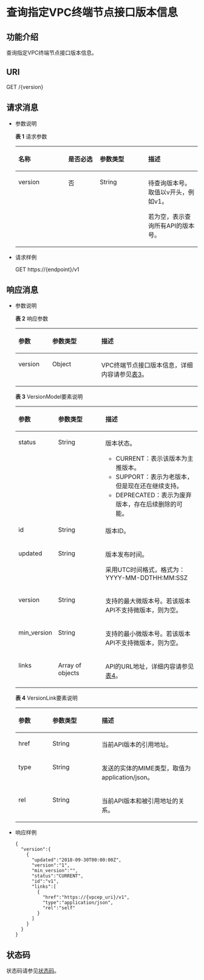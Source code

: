 # 查询指定VPC终端节点接口版本信息<a name="ZH-CN_TOPIC_0192974986"></a>

## 功能介绍<a name="section911804819271"></a>

查询指定VPC终端节点接口版本信息。

## URI<a name="section8252172943111"></a>

GET /\{version\}

## 请求消息<a name="section4451152618322"></a>

-   参数说明

    **表 1**  请求参数

    <a name="table5505175211710"></a>
    <table><thead align="left"><tr id="row1665510521073"><th class="cellrowborder" valign="top" width="27.347265273472654%" id="mcps1.2.5.1.1"><p id="p196553528716"><a name="p196553528716"></a><a name="p196553528716"></a>名称</p>
    </th>
    <th class="cellrowborder" valign="top" width="17.328267173282672%" id="mcps1.2.5.1.2"><p id="p565513525720"><a name="p565513525720"></a><a name="p565513525720"></a>是否必选</p>
    </th>
    <th class="cellrowborder" valign="top" width="26.547345265473453%" id="mcps1.2.5.1.3"><p id="p1565535214710"><a name="p1565535214710"></a><a name="p1565535214710"></a>参数类型</p>
    </th>
    <th class="cellrowborder" valign="top" width="28.777122287771224%" id="mcps1.2.5.1.4"><p id="p14655165220712"><a name="p14655165220712"></a><a name="p14655165220712"></a>描述</p>
    </th>
    </tr>
    </thead>
    <tbody><tr id="row765515219718"><td class="cellrowborder" valign="top" width="27.347265273472654%" headers="mcps1.2.5.1.1 "><p id="p33593591418"><a name="p33593591418"></a><a name="p33593591418"></a>version</p>
    </td>
    <td class="cellrowborder" valign="top" width="17.328267173282672%" headers="mcps1.2.5.1.2 "><p id="p8359259143"><a name="p8359259143"></a><a name="p8359259143"></a>否</p>
    </td>
    <td class="cellrowborder" valign="top" width="26.547345265473453%" headers="mcps1.2.5.1.3 "><p id="p0655115210718"><a name="p0655115210718"></a><a name="p0655115210718"></a>String</p>
    </td>
    <td class="cellrowborder" valign="top" width="28.777122287771224%" headers="mcps1.2.5.1.4 "><p id="p202009491205"><a name="p202009491205"></a><a name="p202009491205"></a>待查询版本号。取值以v开头，例如v1。</p>
    <p id="p7382592141"><a name="p7382592141"></a><a name="p7382592141"></a>若为空，表示查询所有API的版本号。</p>
    </td>
    </tr>
    </tbody>
    </table>

-   请求样例

    GET https://\{endpoint\}/v1


## 响应消息<a name="section17102195273319"></a>

-   参数说明

    **表 2**  响应参数

    <a name="table173673267343"></a>
    <table><thead align="left"><tr id="row6419026173412"><th class="cellrowborder" valign="top" width="18.57%" id="mcps1.2.4.1.1"><p id="p6419426123416"><a name="p6419426123416"></a><a name="p6419426123416"></a>参数</p>
    </th>
    <th class="cellrowborder" valign="top" width="26.939999999999998%" id="mcps1.2.4.1.2"><p id="p841911268345"><a name="p841911268345"></a><a name="p841911268345"></a>参数类型</p>
    </th>
    <th class="cellrowborder" valign="top" width="54.49%" id="mcps1.2.4.1.3"><p id="p1241982643410"><a name="p1241982643410"></a><a name="p1241982643410"></a>描述</p>
    </th>
    </tr>
    </thead>
    <tbody><tr id="row1841962613418"><td class="cellrowborder" valign="top" width="18.57%" headers="mcps1.2.4.1.1 "><p id="p184199268345"><a name="p184199268345"></a><a name="p184199268345"></a>version</p>
    </td>
    <td class="cellrowborder" valign="top" width="26.939999999999998%" headers="mcps1.2.4.1.2 "><p id="p4419426193412"><a name="p4419426193412"></a><a name="p4419426193412"></a>Object</p>
    </td>
    <td class="cellrowborder" valign="top" width="54.49%" headers="mcps1.2.4.1.3 "><p id="p1941992619345"><a name="p1941992619345"></a><a name="p1941992619345"></a>VPC终端节点接口版本信息，详细内容请参见<a href="#table13687304356">表3</a>。</p>
    </td>
    </tr>
    </tbody>
    </table>

    **表 3**  VersionModel要素说明

    <a name="table13687304356"></a>
    <table><thead align="left"><tr id="row1148330133514"><th class="cellrowborder" valign="top" width="18.62%" id="mcps1.2.4.1.1"><p id="p12148163012355"><a name="p12148163012355"></a><a name="p12148163012355"></a>参数</p>
    </th>
    <th class="cellrowborder" valign="top" width="27.12%" id="mcps1.2.4.1.2"><p id="p21481930173516"><a name="p21481930173516"></a><a name="p21481930173516"></a>参数类型</p>
    </th>
    <th class="cellrowborder" valign="top" width="54.26%" id="mcps1.2.4.1.3"><p id="p191487308357"><a name="p191487308357"></a><a name="p191487308357"></a>描述</p>
    </th>
    </tr>
    </thead>
    <tbody><tr id="row13148730103514"><td class="cellrowborder" valign="top" width="18.62%" headers="mcps1.2.4.1.1 "><p id="p414873012353"><a name="p414873012353"></a><a name="p414873012353"></a>status</p>
    </td>
    <td class="cellrowborder" valign="top" width="27.12%" headers="mcps1.2.4.1.2 "><p id="p19148133018351"><a name="p19148133018351"></a><a name="p19148133018351"></a>String</p>
    </td>
    <td class="cellrowborder" valign="top" width="54.26%" headers="mcps1.2.4.1.3 "><p id="p15148130173519"><a name="p15148130173519"></a><a name="p15148130173519"></a>版本状态。</p>
    <a name="ul12195132314920"></a><a name="ul12195132314920"></a><ul id="ul12195132314920"><li>CURRENT：表示该版本为主推版本。</li><li>SUPPORT：表示为老版本，但是现在还在继续支持。</li><li>DEPRECATED：表示为废弃版本，存在后续删除的可能。</li></ul>
    </td>
    </tr>
    <tr id="row2148153033517"><td class="cellrowborder" valign="top" width="18.62%" headers="mcps1.2.4.1.1 "><p id="p814815307351"><a name="p814815307351"></a><a name="p814815307351"></a>id</p>
    </td>
    <td class="cellrowborder" valign="top" width="27.12%" headers="mcps1.2.4.1.2 "><p id="p181488307350"><a name="p181488307350"></a><a name="p181488307350"></a>String</p>
    </td>
    <td class="cellrowborder" valign="top" width="54.26%" headers="mcps1.2.4.1.3 "><p id="p214943013351"><a name="p214943013351"></a><a name="p214943013351"></a>版本ID。</p>
    </td>
    </tr>
    <tr id="row61491030163510"><td class="cellrowborder" valign="top" width="18.62%" headers="mcps1.2.4.1.1 "><p id="p0149143014358"><a name="p0149143014358"></a><a name="p0149143014358"></a>updated</p>
    </td>
    <td class="cellrowborder" valign="top" width="27.12%" headers="mcps1.2.4.1.2 "><p id="p121491630183517"><a name="p121491630183517"></a><a name="p121491630183517"></a>String</p>
    </td>
    <td class="cellrowborder" valign="top" width="54.26%" headers="mcps1.2.4.1.3 "><p id="p4149830103515"><a name="p4149830103515"></a><a name="p4149830103515"></a>版本发布时间。</p>
    <p id="p871616113394"><a name="p871616113394"></a><a name="p871616113394"></a>采用UTC时间格式，格式为：YYYY-MM-DDTHH:MM:SSZ</p>
    </td>
    </tr>
    <tr id="row17149930163514"><td class="cellrowborder" valign="top" width="18.62%" headers="mcps1.2.4.1.1 "><p id="p514933013358"><a name="p514933013358"></a><a name="p514933013358"></a>version</p>
    </td>
    <td class="cellrowborder" valign="top" width="27.12%" headers="mcps1.2.4.1.2 "><p id="p914923015352"><a name="p914923015352"></a><a name="p914923015352"></a>String</p>
    </td>
    <td class="cellrowborder" valign="top" width="54.26%" headers="mcps1.2.4.1.3 "><p id="p214923015359"><a name="p214923015359"></a><a name="p214923015359"></a>支持的最大微版本号。若该版本API不支持微版本，则为空。</p>
    </td>
    </tr>
    <tr id="row138921150194"><td class="cellrowborder" valign="top" width="18.62%" headers="mcps1.2.4.1.1 "><p id="p837715239193"><a name="p837715239193"></a><a name="p837715239193"></a>min_version</p>
    </td>
    <td class="cellrowborder" valign="top" width="27.12%" headers="mcps1.2.4.1.2 "><p id="p193771823181917"><a name="p193771823181917"></a><a name="p193771823181917"></a>String</p>
    </td>
    <td class="cellrowborder" valign="top" width="54.26%" headers="mcps1.2.4.1.3 "><p id="p378134613518"><a name="p378134613518"></a><a name="p378134613518"></a>支持的最小微版本号。若该版本API不支持微版本，则为空。</p>
    </td>
    </tr>
    <tr id="row101495301354"><td class="cellrowborder" valign="top" width="18.62%" headers="mcps1.2.4.1.1 "><p id="p18149173013518"><a name="p18149173013518"></a><a name="p18149173013518"></a>links</p>
    </td>
    <td class="cellrowborder" valign="top" width="27.12%" headers="mcps1.2.4.1.2 "><p id="p171493308352"><a name="p171493308352"></a><a name="p171493308352"></a>Array of objects</p>
    </td>
    <td class="cellrowborder" valign="top" width="54.26%" headers="mcps1.2.4.1.3 "><p id="p6149113014357"><a name="p6149113014357"></a><a name="p6149113014357"></a>API的URL地址，详细内容请参见<a href="#table2072420713363">表4</a>。</p>
    </td>
    </tr>
    </tbody>
    </table>

    **表 4**  VersionLink要素说明

    <a name="table2072420713363"></a>
    <table><thead align="left"><tr id="row1879514712367"><th class="cellrowborder" valign="top" width="18.67%" id="mcps1.2.4.1.1"><p id="p6795975366"><a name="p6795975366"></a><a name="p6795975366"></a>参数</p>
    </th>
    <th class="cellrowborder" valign="top" width="27.04%" id="mcps1.2.4.1.2"><p id="p9795127193619"><a name="p9795127193619"></a><a name="p9795127193619"></a>参数类型</p>
    </th>
    <th class="cellrowborder" valign="top" width="54.290000000000006%" id="mcps1.2.4.1.3"><p id="p147955719369"><a name="p147955719369"></a><a name="p147955719369"></a>描述</p>
    </th>
    </tr>
    </thead>
    <tbody><tr id="row187958715368"><td class="cellrowborder" valign="top" width="18.67%" headers="mcps1.2.4.1.1 "><p id="p197951713612"><a name="p197951713612"></a><a name="p197951713612"></a>href</p>
    </td>
    <td class="cellrowborder" valign="top" width="27.04%" headers="mcps1.2.4.1.2 "><p id="p197951874369"><a name="p197951874369"></a><a name="p197951874369"></a>String</p>
    </td>
    <td class="cellrowborder" valign="top" width="54.290000000000006%" headers="mcps1.2.4.1.3 "><p id="p779520783617"><a name="p779520783617"></a><a name="p779520783617"></a>当前API版本的引用地址。</p>
    </td>
    </tr>
    <tr id="row879514763612"><td class="cellrowborder" valign="top" width="18.67%" headers="mcps1.2.4.1.1 "><p id="p107951710363"><a name="p107951710363"></a><a name="p107951710363"></a>type</p>
    </td>
    <td class="cellrowborder" valign="top" width="27.04%" headers="mcps1.2.4.1.2 "><p id="p10795472366"><a name="p10795472366"></a><a name="p10795472366"></a>String</p>
    </td>
    <td class="cellrowborder" valign="top" width="54.290000000000006%" headers="mcps1.2.4.1.3 "><p id="p5712332143113"><a name="p5712332143113"></a><a name="p5712332143113"></a>发送的实体的MIME类型，取值为application/json。</p>
    </td>
    </tr>
    <tr id="row079519743614"><td class="cellrowborder" valign="top" width="18.67%" headers="mcps1.2.4.1.1 "><p id="p117951723611"><a name="p117951723611"></a><a name="p117951723611"></a>rel</p>
    </td>
    <td class="cellrowborder" valign="top" width="27.04%" headers="mcps1.2.4.1.2 "><p id="p979557123615"><a name="p979557123615"></a><a name="p979557123615"></a>String</p>
    </td>
    <td class="cellrowborder" valign="top" width="54.290000000000006%" headers="mcps1.2.4.1.3 "><p id="p1179513753617"><a name="p1179513753617"></a><a name="p1179513753617"></a>当前API版本和被引用地址的关系。</p>
    </td>
    </tr>
    </tbody>
    </table>


-   响应样例

    ```
    {
      "version":{
        {
          "updated":"2018-09-30T00:00:00Z",
          "version":"1",
          "min_version":"",
          "status":"CURRENT",
          "id":"v1",
          "links":[
            {
              "href":"https://{vpcep_uri}/v1",
              "type":"application/json",
              "rel":"self"
            }
          ]
        }
      }
    }
    ```


## 状态码<a name="section88561438153717"></a>

状态码请参见[状态码](状态码.md)。

